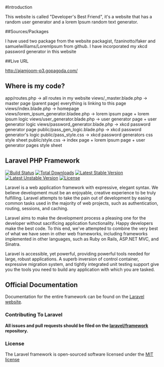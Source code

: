 #Introduction

This website is called "Developer's Best Friend", it's a website that has a random user generator and a lorem Ipsum random text generator.

##Sources/Packages

I have used two package from the website packagist, fzaninotto/faker and samuelwilliams/LoremIpsum from github.
I have incorporated my xkcd password generator in this website

##Live URL

<http://ajamjoom-p3.gopagoda.com/>

## Where is my code?

app/routes.php -> all routes in my website
views/_master.blade.php -> master page (parent page) everything is linking to this page
views/index.blade.php -> homepage 
views/lorem_ipsum_generator.bladee.php -> lorem ipsum page + lorem ipsum logic
views/user_generator.blade.php -> user generator page + user generator logic
views/password_generator.blade.php -> xkcd password generator page
public/pass_gen_logic.blade.php -> xkcd password generator's logic
public/pass_style.css -> xkcd password generators css style sheet
public/style.css -> index page + lorem ipsum page + user generator pages style sheet

## Laravel PHP Framework

[![Build Status](https://travis-ci.org/laravel/framework.svg)](https://travis-ci.org/laravel/framework)
[![Total Downloads](https://poser.pugx.org/laravel/framework/downloads.svg)](https://packagist.org/packages/laravel/framework)
[![Latest Stable Version](https://poser.pugx.org/laravel/framework/v/stable.svg)](https://packagist.org/packages/laravel/framework)
[![Latest Unstable Version](https://poser.pugx.org/laravel/framework/v/unstable.svg)](https://packagist.org/packages/laravel/framework)
[![License](https://poser.pugx.org/laravel/framework/license.svg)](https://packagist.org/packages/laravel/framework)

Laravel is a web application framework with expressive, elegant syntax. We believe development must be an enjoyable, creative experience to be truly fulfilling. Laravel attempts to take the pain out of development by easing common tasks used in the majority of web projects, such as authentication, routing, sessions, and caching.

Laravel aims to make the development process a pleasing one for the developer without sacrificing application functionality. Happy developers make the best code. To this end, we've attempted to combine the very best of what we have seen in other web frameworks, including frameworks implemented in other languages, such as Ruby on Rails, ASP.NET MVC, and Sinatra.

Laravel is accessible, yet powerful, providing powerful tools needed for large, robust applications. A superb inversion of control container, expressive migration system, and tightly integrated unit testing support give you the tools you need to build any application with which you are tasked.

## Official Documentation

Documentation for the entire framework can be found on the [Laravel website](http://laravel.com/docs).

### Contributing To Laravel

**All issues and pull requests should be filed on the [laravel/framework](http://github.com/laravel/framework) repository.**

### License

The Laravel framework is open-sourced software licensed under the [MIT license](http://opensource.org/licenses/MIT)

